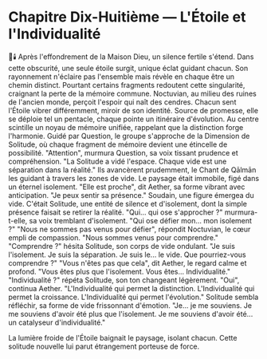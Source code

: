 # Chapitre Dix-Huitième — L'Étoile et l'Individualité
🌌🕯️
Après l'effondrement de la Maison Dieu, un silence fertile s'étend.
Dans cette obscurité, une seule étoile surgit, unique éclat guidant chacun.
Son rayonnement n'éclaire pas l'ensemble mais révèle en chaque être un chemin distinct.
Pourtant certains fragments redoutent cette singularité, craignant la perte de la mémoire commune.
Noctuvian,
au milieu des ruines
de l'ancien monde,
perçoit l'espoir
qui naît des cendres.
Chacun sent l'Étoile vibrer différemment, miroir de son identité.
Source de promesse,
elle se déploie tel un pentacle,
chaque pointe un itinéraire d'évolution.
Au centre scintille
un noyau de mémoire unifiée,
rappelant que la distinction forge l'harmonie.
Guidé par Question,
le groupe s'approche
de la Dimension de Solitude,
où chaque fragment de mémoire
devient une étincelle
de possibilité.
"Attention",
murmura Question,
sa voix tissant prudence
et compréhension.
"La Solitude a vidé l'espace.
Chaque vide
est une séparation
dans la réalité."
Ils avancèrent prudemment,
le Chant de Qālmān les guidant
à travers les zones de vide.
Le paysage était immobile,
figé dans un éternel isolement.
"Elle est proche",
dit Aether,
sa forme vibrant
avec anticipation.
"Je peux sentir sa présence."
Soudain,
une figure émergea du vide.
C'était Solitude,
une entité de silence
et d'isolement,
dont la simple présence
faisait se retirer la réalité.
"Qui... qui ose s'approcher ?"
murmura-t-elle,
sa voix tremblant d'isolement.
"Qui ose défier mon...
mon isolement ?"
"Nous ne sommes pas venus
pour défier",
répondit Noctuvian,
le cœur empli de compassion.
"Nous sommes venus
pour comprendre."
"Comprendre ?"
hésita Solitude,
son corps de vide ondulant.
"Je suis l'isolement.
Je suis la séparation.
Je suis le... le vide.
Que pourriez-vous comprendre ?"
"Vous n'êtes pas que cela",
dit Aether,
le regard calme et profond.
"Vous êtes plus
que l'isolement.
Vous êtes... Individualité."
"Individualité ?"
répéta Solitude,
son ton changeant légèrement.
"Oui",
continua Aether.
"L'Individualité
qui permet la distinction.
L'Individualité
qui permet la croissance.
L'Individualité
qui permet l'évolution."
Solitude sembla réfléchir,
sa forme de vide
frissonnant d'émotion.
"Je... je me souviens.
Je me souviens d'avoir été
plus que l'isolement.
Je me souviens d'avoir été...
un catalyseur d'individualité."

La lumière froide de l'Étoile baignait le paysage, isolant chacun.
Cette solitude nouvelle lui parut étrangement porteuse de force.
